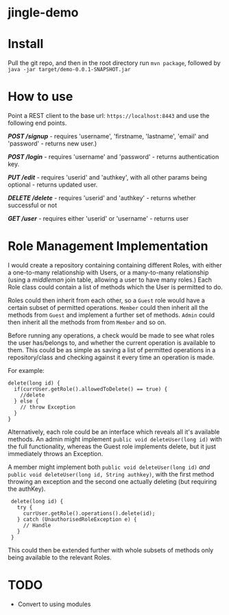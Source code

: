 # jingle-demo

# Install
Pull the git repo, and then in the root directory run `mvn package`, followed by `java -jar target/demo-0.0.1-SNAPSHOT.jar`

# How to use

Point a REST client to the base url: `https://localhost:8443` and use the following end points.

___POST /signup___ - requires 'username', 'firstname, 'lastname', 'email' and 'password' - returns new user.)

___POST /login___ - requires 'username' and 'password' - returns authentication key.
    
___PUT /edit___ - requires 'userid' and 'authkey', with all other params being optional - returns updated user.
    
___DELETE /delete___ - requires 'userid' and 'authkey' - returns whether successful or not
    
___GET /user___ - requires either 'userid' or 'username' - returns user

# Role Management Implementation

I would create a repository containing containing different Roles, with either a one-to-many relationship with Users,
 or a many-to-many relationship (using a _middleman_ join table, allowing a user to have many roles.)
Each Role class could contain a list of methods which the User is permitted to do.
 
Roles could then inherit from each other, so a ```Guest``` role would have a certain subset of permitted operations. ```Member``` could then inherit all the methods from ```Guest``` and implement a further set of methods. ```Admin``` could then inherit all the methods from from ```Member``` and so on.

Before running any operations, a check would be made to see what roles the user has/belongs to, and whether the current operation is available to them.
This could be as simple as saving a list of permitted operations in a repository/class and checking against it every time an operation is made.

For example:

    delete(long id) {
      if(currUser.getRole().allowedToDelete() == true) {
        //delete
      } else {
        // throw Exception
      }
    }
    
 Alternatively, each role could be an interface which reveals all it's available methods.
 An admin might implement ```public void deleteUser(long id)``` with the full functionality, whereas the Guest role implements delete, but it just 
 immediately throws an Exception.
 
 A member might implement both ```public void deleteUser(long id)``` _and_ ```public void deleteUser(long id, String authkey)```, with the first method throwing an exception 
 and the second one actually deleting (but requiring the authKey).
  
     delete(long id) {
       try {
         currUser.getRole().operations().delete(id);
       } catch (UnauthorisedRoleException e) {
         // Handle
       }
     }
  
  This could then be extended further with whole subsets of methods only being available to the relevant Roles.


# TODO

* Convert to using modules
